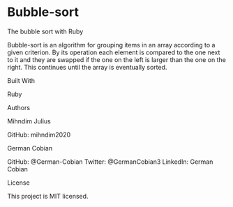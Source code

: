 # Bubble-sort
The bubble sort with Ruby

Bubble-sort is an algorithm for grouping items in an array according to a given criterion. By its operation each element is compared to the one next to it and they are swapped if the one on the left is larger than the one on the right. This continues until the array is eventually sorted.


Built With

Ruby


Authors

Mihndim Julius

GitHub: mihndim2020


German Cobian

GitHub: @German-Cobian
Twitter: @GermanCobian3
LinkedIn: German Cobian


License

This project is MIT licensed.